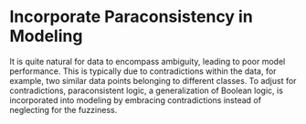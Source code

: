 # Incorporate Paraconsistency in Modeling
It is quite natural for data to encompass ambiguity, leading to poor model performance. This is typically due to contradictions within the data, for example, two similar data points belonging to different classes. To adjust for contradictions, paraconsistent logic, a generalization of Boolean logic, is incorporated into modeling by embracing contradictions instead of neglecting for the fuzziness. 
